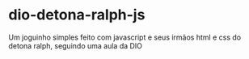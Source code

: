 # dio-detona-ralph-js
Um joguinho simples feito com javascript e seus irmãos html e css do detona ralph, seguindo uma aula da DIO
